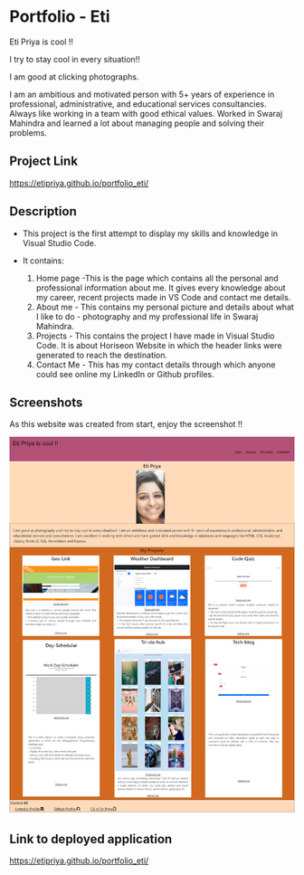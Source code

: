 # Portfolio - Eti

Eti Priya is cool !!

I try to stay cool in every situation!!

I am good at clicking photographs.

I am an ambitious and motivated person with 5+ years of experience in professional, administrative, and educational services consultancies. Always like working in a team with good ethical values. Worked in Swaraj Mahindra and learned a lot about managing people and solving their problems.

## Project Link

https://etipriya.github.io/portfolio_eti/

## Description

- This project is the first attempt to display my skills and knowledge in Visual Studio Code.
- It contains:

  1. Home page -This is the page which contains all the personal and professional information about me. It gives every knowledge about my career, recent projects made in VS Code and contact me details.
  2. About me - This contains my personal picture and details about what I like to do - photography and my professional life in Swaraj Mahindra.
  3. Projects - This contains the project I have made in Visual Studio Code. It is about Horiseon Website in which the header links were generated to reach the destination.
  4. Contact Me - This has my contact details through which anyone could see online my LinkedIn or Github profiles.

## Screenshots

As this website was created from start, enjoy the screenshot !!

![image](./assets/images/portfolio2.png)

## Link to deployed application

https://etipriya.github.io/portfolio_eti/
